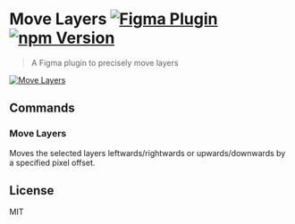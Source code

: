 # Move Layers [![Figma Plugin](https://img.shields.io/badge/figma-Move%20Layers-1BC47D.svg)](https://figma.com/c/plugin/767379204511357902/Move-Layers) [![npm Version](https://img.shields.io/npm/v/figma-move-layers.svg)](https://www.npmjs.com/package/figma-move-layers)

> A Figma plugin to precisely move layers

[![Move Layers](https://raw.githubusercontent.com/yuanqing/figma-plugins/master/packages/figma-move-layers/media/cover.png)](https://figma.com/c/plugin/767379204511357902/Move-Layers)

## Commands

### Move Layers

Moves the selected layers leftwards/rightwards or upwards/downwards by a specified pixel offset.

## License

MIT

